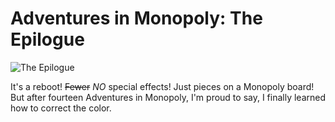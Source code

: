 # Adventures in Monopoly: The Epilogue

![The Epilogue](http://westkarana.com/wp-content/uploads/2009/04/aimoracle4.jpg "The Epilogue")

It's a reboot! ~~Fewer~~ *NO* special effects! Just pieces on a Monopoly board! But after fourteen Adventures in Monopoly, I'm proud to say, I finally learned how to correct the color.

